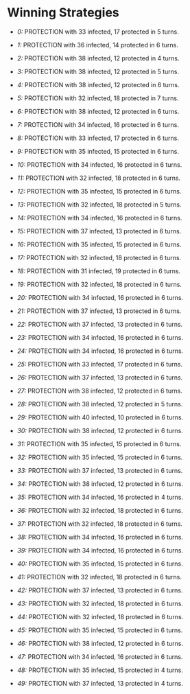 # Winning Strategies

* _0:_ PROTECTION with 33 infected, 17 protected in 5 turns.


* _1:_ PROTECTION with 36 infected, 14 protected in 6 turns.


* _2:_ PROTECTION with 38 infected, 12 protected in 4 turns.


* _3:_ PROTECTION with 38 infected, 12 protected in 5 turns.


* _4:_ PROTECTION with 38 infected, 12 protected in 6 turns.


* _5:_ PROTECTION with 32 infected, 18 protected in 7 turns.


* _6:_ PROTECTION with 38 infected, 12 protected in 6 turns.


* _7:_ PROTECTION with 34 infected, 16 protected in 6 turns.


* _8:_ PROTECTION with 33 infected, 17 protected in 6 turns.


* _9:_ PROTECTION with 35 infected, 15 protected in 6 turns.


* _10:_ PROTECTION with 34 infected, 16 protected in 6 turns.


* _11:_ PROTECTION with 32 infected, 18 protected in 6 turns.


* _12:_ PROTECTION with 35 infected, 15 protected in 6 turns.


* _13:_ PROTECTION with 32 infected, 18 protected in 5 turns.


* _14:_ PROTECTION with 34 infected, 16 protected in 6 turns.


* _15:_ PROTECTION with 37 infected, 13 protected in 6 turns.


* _16:_ PROTECTION with 35 infected, 15 protected in 6 turns.


* _17:_ PROTECTION with 32 infected, 18 protected in 6 turns.


* _18:_ PROTECTION with 31 infected, 19 protected in 6 turns.


* _19:_ PROTECTION with 32 infected, 18 protected in 6 turns.


* _20:_ PROTECTION with 34 infected, 16 protected in 6 turns.


* _21:_ PROTECTION with 37 infected, 13 protected in 6 turns.


* _22:_ PROTECTION with 37 infected, 13 protected in 6 turns.


* _23:_ PROTECTION with 34 infected, 16 protected in 6 turns.


* _24:_ PROTECTION with 34 infected, 16 protected in 6 turns.


* _25:_ PROTECTION with 33 infected, 17 protected in 6 turns.


* _26:_ PROTECTION with 37 infected, 13 protected in 6 turns.


* _27:_ PROTECTION with 38 infected, 12 protected in 6 turns.


* _28:_ PROTECTION with 38 infected, 12 protected in 5 turns.


* _29:_ PROTECTION with 40 infected, 10 protected in 6 turns.


* _30:_ PROTECTION with 38 infected, 12 protected in 6 turns.


* _31:_ PROTECTION with 35 infected, 15 protected in 6 turns.


* _32:_ PROTECTION with 35 infected, 15 protected in 6 turns.


* _33:_ PROTECTION with 37 infected, 13 protected in 6 turns.


* _34:_ PROTECTION with 38 infected, 12 protected in 6 turns.


* _35:_ PROTECTION with 34 infected, 16 protected in 4 turns.


* _36:_ PROTECTION with 32 infected, 18 protected in 6 turns.


* _37:_ PROTECTION with 32 infected, 18 protected in 6 turns.


* _38:_ PROTECTION with 34 infected, 16 protected in 6 turns.


* _39:_ PROTECTION with 34 infected, 16 protected in 6 turns.


* _40:_ PROTECTION with 35 infected, 15 protected in 6 turns.


* _41:_ PROTECTION with 32 infected, 18 protected in 6 turns.


* _42:_ PROTECTION with 37 infected, 13 protected in 6 turns.


* _43:_ PROTECTION with 32 infected, 18 protected in 6 turns.


* _44:_ PROTECTION with 32 infected, 18 protected in 6 turns.


* _45:_ PROTECTION with 35 infected, 15 protected in 6 turns.


* _46:_ PROTECTION with 38 infected, 12 protected in 6 turns.


* _47:_ PROTECTION with 34 infected, 16 protected in 6 turns.


* _48:_ PROTECTION with 35 infected, 15 protected in 4 turns.


* _49:_ PROTECTION with 37 infected, 13 protected in 4 turns.



